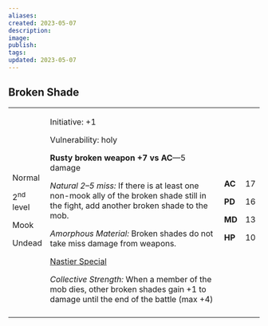 ```yaml
---
aliases: 
created: 2023-05-07
description: 
image: 
publish: 
tags: 
updated: 2023-05-07
---
```


## Broken Shade

<table>
<colgroup>
<col style="width: 15%" />
<col style="width: 71%" />
<col style="width: 5%" />
<col style="width: 6%" />
</colgroup>
<tbody>
<tr class="odd">
<td><p>Normal</p>
<p>2<sup>nd</sup> level</p>
<p>Mook</p>
<p>Undead</p></td>
<td><p>Initiative: +1</p>
<p>Vulnerability: holy</p>
<p><strong>Rusty broken weapon +7 vs AC</strong>—5 damage</p>
<p><em>Natural 2–5 miss:</em> If there is at least one non-mook ally of
the broken shade still in the fight, add another broken shade to the
mob.</p>
<p><em>Amorphous Material:</em> Broken shades do not take miss damage
from weapons.</p>
<p><u>Nastier Special</u></p>
<p><em>Collective Strength:</em> When a member of the mob dies, other
broken shades gain +1 to damage until the end of the battle (max
+4)</p></td>
<td><p><strong>AC</strong></p>
<p><strong>PD</strong></p>
<p><strong>MD</strong></p>
<p><strong>HP</strong></p></td>
<td><p>17</p>
<p>16</p>
<p>13</p>
<p>10</p></td>
</tr>
<tr class="even">
<td></td>
<td></td>
<td></td>
<td></td>
</tr>
</tbody>
</table>

